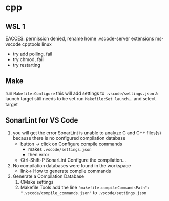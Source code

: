 # cpp

## WSL 1

EACCES: permission denied, rename home .vscode-server extensions ms-vscode cpptools linux

* try add polling, fail
* try chmod, fail
* try restarting

## Make

run `Makefile:Configure`
this will add settings to `.vscode/settings.json`
a launch target still needs to be set
run `Makefile:Set launch`... and select target

## SonarLint for VS Code

1. you will get the error  SonarLint is unable to analyze C and C++ files(s) because there is no configured compilation database
   * button -> click on Configure compile commands
      * makes `.vscode/settings.json`
      * then error
   * Ctrl-Shift-P SonarLint Configure the compilation...
2. No compilation databases were found in the workspace
   * link-> How to generate compile commands
3. Generate a Compilation Database
   1. CMake
      settings
   2. Makefile Tools
      add the line
      `"makefile.compileCommandsPath": ".vscode/compile_commands.json"`
      to `.vscode/settings.json`
